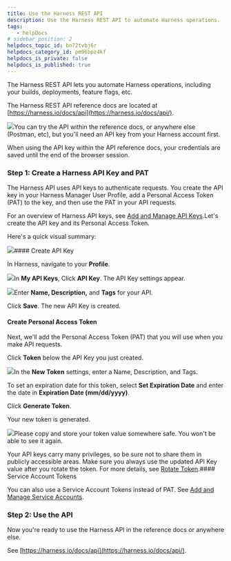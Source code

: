 ```yaml
---
title: Use the Harness REST API
description: Use the Harness REST API to automate Harness operations.
tags: 
   - helpDocs
# sidebar_position: 2
helpdocs_topic_id: bn72tvbj6r
helpdocs_category_id: pm96bpz4kf
helpdocs_is_private: false
helpdocs_is_published: true
---
```


The Harness REST API lets you automate Harness operations, including your builds, deployments, feature flags, etc.

The Harness REST API reference docs are located at [https://harness.io/docs/api](https://harness.io/docs/api/).

![](https://files.helpdocs.io/i5nl071jo5/articles/bn72tvbj6r/1646331067659/clean-shot-2022-03-03-at-10-10-52.png)You can try the API within the reference docs, or anywhere else (Postman, etc), but you'll need an API key from your Harness account first.

When using the API key within the API reference docs, your credentials are saved until the end of the browser session.

### Step 1: Create a Harness API Key and PAT

The Harness API uses API keys to authenticate requests. You create the API key in your Harness Manager User Profile, add a Personal Access Token (PAT) to the key, and then use the PAT in your API requests.

For an overview of Harness API keys, see [Add and Manage API Keys](/article/tdoad7xrh9).Let's create the API key and its Personal Access Token.

Here's a quick visual summary:

![](https://files.helpdocs.io/i5nl071jo5/articles/f0aqiv3td7/1636407720427/clean-shot-2021-11-08-at-13-37-44.gif)#### Create API Key

In Harness, navigate to your **Profile**.

![](https://files.helpdocs.io/i5nl071jo5/articles/f0aqiv3td7/1636406930993/clean-shot-2021-11-08-at-13-28-24-2-x.png)In **My API Keys**, Click **API Key**. The API Key settings appear.

![](https://files.helpdocs.io/i5nl071jo5/articles/f0aqiv3td7/1636407815962/clean-shot-2021-11-08-at-13-43-23-2-x.png)Enter **Name, Description,** and **Tags** for your API.

Click **Save**. The new API Key is created.

#### Create Personal Access Token

Next, we'll add the Personal Access Token (PAT) that you will use when you make API requests.

Click **Token** below the API Key you just created.

![](https://files.helpdocs.io/i5nl071jo5/articles/f0aqiv3td7/1636408087557/clean-shot-2021-11-08-at-13-47-58-2-x.png)In the **New Token** settings, enter a Name, Description, and Tags.

To set an expiration date for this token, select **Set Expiration Date** and enter the date in **Expiration Date (mm/dd/yyyy)**.

Click **Generate Token**.

Your new token is generated.

![](https://files.helpdocs.io/i5nl071jo5/articles/f0aqiv3td7/1636390414362/clean-shot-2021-11-08-at-08-53-10.png)Please copy and store your token value somewhere safe. You won't be able to see it again.  
  
Your API keys carry many privileges, so be sure not to share them in publicly accessible areas. Make sure you always use the updated API Key value after you rotate the token. For more details, see [Rotate Token](https://ngdocs.harness.io/article/tdoad7xrh9-add-and-manage-api-keys#rotate_token).#### Service Account Tokens

You can also use a Service Account Tokens instead of PAT. See [Add and Manage Service Accounts](/article/e5p4hdq6bd).

### Step 2: Use the API

Now you're ready to use the Harness API in the reference docs or anywhere else.

See [https://harness.io/docs/api](https://harness.io/docs/api/).

